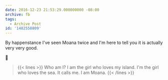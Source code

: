 ```yaml
---
date: 2016-12-23 21:53:29.000000000 -08:00
archive: fb
tags: 
  - Archive Post
id: '1482558809'
---
```


By happenstance I've seen Moana twice and I'm here to tell you it is actually very very good. 

💯

> {{< lines >}}
Who am I?
I am the girl who loves my island.
I'm the girl who loves the sea.
It calls me.
I am Moana.
{{< /lines >}}